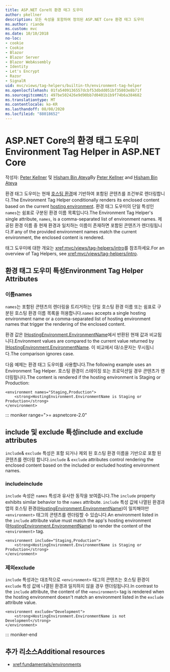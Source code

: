 ```yaml
---
title: ASP.NET Core의 환경 태그 도우미
author: pkellner
description: 모든 속성을 포함하여 정의된 ASP.NET Core 환경 태그 도우미
ms.author: riande
ms.custom: mvc
ms.date: 10/10/2018
no-loc:
- cookie
- Cookie
- Blazor
- Blazor Server
- Blazor WebAssembly
- Identity
- Let's Encrypt
- Razor
- SignalR
uid: mvc/views/tag-helpers/builtin-th/environment-tag-helper
ms.openlocfilehash: 01fa5409136557dcbf53dbdd051bf35803e8b71f
ms.sourcegitcommit: 497be502426e9d90bb7d0401b1b9f74b6a384682
ms.translationtype: MT
ms.contentlocale: ko-KR
ms.lasthandoff: 08/08/2020
ms.locfileid: "88018652"
---
```

# <a name="environment-tag-helper-in-aspnet-core"></a><span data-ttu-id="d0b80-103">ASP.NET Core의 환경 태그 도우미</span><span class="sxs-lookup"><span data-stu-id="d0b80-103">Environment Tag Helper in ASP.NET Core</span></span>

<span data-ttu-id="d0b80-104">작성자: [Peter Kellner](https://peterkellner.net) 및 [Hisham Bin Ateya](https://twitter.com/hishambinateya)</span><span class="sxs-lookup"><span data-stu-id="d0b80-104">By [Peter Kellner](https://peterkellner.net) and [Hisham Bin Ateya](https://twitter.com/hishambinateya)</span></span>

<span data-ttu-id="d0b80-105">환경 태그 도우미는 현재 [호스팅 환경](xref:fundamentals/environments)에 기반하여 포함된 콘텐츠를 조건부로 렌더링합니다.</span><span class="sxs-lookup"><span data-stu-id="d0b80-105">The Environment Tag Helper conditionally renders its enclosed content based on the current [hosting environment](xref:fundamentals/environments).</span></span> <span data-ttu-id="d0b80-106">환경 태그 도우미의 단일 특성인 `names`는 쉼표로 구분된 환경 이름 목록입니다.</span><span class="sxs-lookup"><span data-stu-id="d0b80-106">The Environment Tag Helper's single attribute, `names`, is a comma-separated list of environment names.</span></span> <span data-ttu-id="d0b80-107">제공된 환경 이름 중 현재 환경과 일치하는 이름이 존재하면 포함된 콘텐츠가 렌더링됩니다.</span><span class="sxs-lookup"><span data-stu-id="d0b80-107">If any of the provided environment names match the current environment, the enclosed content is rendered.</span></span>

<span data-ttu-id="d0b80-108">태그 도우미에 대한 개요는 <xref:mvc/views/tag-helpers/intro>를 참조하세요.</span><span class="sxs-lookup"><span data-stu-id="d0b80-108">For an overview of Tag Helpers, see <xref:mvc/views/tag-helpers/intro>.</span></span>

## <a name="environment-tag-helper-attributes"></a><span data-ttu-id="d0b80-109">환경 태그 도우미 특성</span><span class="sxs-lookup"><span data-stu-id="d0b80-109">Environment Tag Helper Attributes</span></span>

### <a name="names"></a><span data-ttu-id="d0b80-110">이름</span><span class="sxs-lookup"><span data-stu-id="d0b80-110">names</span></span>

<span data-ttu-id="d0b80-111">`names`는 포함된 콘텐츠의 렌더링을 트리거하는 단일 호스팅 환경 이름 또는 쉼표로 구분된 호스팅 환경 이름 목록을 허용합니다.</span><span class="sxs-lookup"><span data-stu-id="d0b80-111">`names` accepts a single hosting environment name or a comma-separated list of hosting environment names that trigger the rendering of the enclosed content.</span></span>

<span data-ttu-id="d0b80-112">환경 값은 [IHostingEnvironment.EnvironmentName](xref:Microsoft.AspNetCore.Hosting.IHostingEnvironment.EnvironmentName*)에서 반환된 현재 값과 비교됩니다.</span><span class="sxs-lookup"><span data-stu-id="d0b80-112">Environment values are compared to the current value returned by [IHostingEnvironment.EnvironmentName](xref:Microsoft.AspNetCore.Hosting.IHostingEnvironment.EnvironmentName*).</span></span> <span data-ttu-id="d0b80-113">이 비교에서 대/소문자는 무시됩니다.</span><span class="sxs-lookup"><span data-stu-id="d0b80-113">The comparison ignores case.</span></span>

<span data-ttu-id="d0b80-114">다음 예제는 환경 태그 도우미를 사용합니다.</span><span class="sxs-lookup"><span data-stu-id="d0b80-114">The following example uses an Environment Tag Helper.</span></span> <span data-ttu-id="d0b80-115">호스팅 환경이 스테이징 또는 프로덕션일 경우 콘텐츠가 렌더링됩니다.</span><span class="sxs-lookup"><span data-stu-id="d0b80-115">The content is rendered if the hosting environment is Staging or Production:</span></span>

```cshtml
<environment names="Staging,Production">
    <strong>HostingEnvironment.EnvironmentName is Staging or Production</strong>
</environment>
```

::: moniker range=">= aspnetcore-2.0"

## <a name="include-and-exclude-attributes"></a><span data-ttu-id="d0b80-116">include 및 exclude 특성</span><span class="sxs-lookup"><span data-stu-id="d0b80-116">include and exclude attributes</span></span>

<span data-ttu-id="d0b80-117">`include`& `exclude` 특성은 포함 되거나 제외 된 호스팅 환경 이름을 기반으로 포함 된 콘텐츠를 렌더링 합니다.</span><span class="sxs-lookup"><span data-stu-id="d0b80-117">`include` & `exclude` attributes control rendering the enclosed content based on the included or excluded hosting environment names.</span></span>

### <a name="include"></a><span data-ttu-id="d0b80-118">include</span><span class="sxs-lookup"><span data-stu-id="d0b80-118">include</span></span>

<span data-ttu-id="d0b80-119">`include` 속성은 `names` 특성과 유사한 동작을 보여줍니다.</span><span class="sxs-lookup"><span data-stu-id="d0b80-119">The `include` property exhibits similar behavior to the `names` attribute.</span></span> <span data-ttu-id="d0b80-120">`include` 특성 값에 나열된 환경과 앱의 호스팅 환경([IHostingEnvironment.EnvironmentName](xref:Microsoft.AspNetCore.Hosting.IHostingEnvironment.EnvironmentName*))이 일치해야만 `<environment>` 태그의 콘텐츠를 렌더링할 수 있습니다.</span><span class="sxs-lookup"><span data-stu-id="d0b80-120">An environment listed in the `include` attribute value must match the app's hosting environment ([IHostingEnvironment.EnvironmentName](xref:Microsoft.AspNetCore.Hosting.IHostingEnvironment.EnvironmentName*)) to render the content of the `<environment>` tag.</span></span>

```cshtml
<environment include="Staging,Production">
    <strong>HostingEnvironment.EnvironmentName is Staging or Production</strong>
</environment>
```

### <a name="exclude"></a><span data-ttu-id="d0b80-121">제외</span><span class="sxs-lookup"><span data-stu-id="d0b80-121">exclude</span></span>

<span data-ttu-id="d0b80-122">`include` 특성과는 대조적으로 `<environment>` 태그의 콘텐츠는 호스팅 환경이 `exclude` 특성 값에 나열된 환경과 일치하지 않을 경우 렌더링됩니다.</span><span class="sxs-lookup"><span data-stu-id="d0b80-122">In contrast to the `include` attribute, the content of the `<environment>` tag is rendered when the hosting environment doesn't match an environment listed in the `exclude` attribute value.</span></span>

```cshtml
<environment exclude="Development">
    <strong>HostingEnvironment.EnvironmentName is not Development</strong>
</environment>
```

::: moniker-end

## <a name="additional-resources"></a><span data-ttu-id="d0b80-123">추가 리소스</span><span class="sxs-lookup"><span data-stu-id="d0b80-123">Additional resources</span></span>

* <xref:fundamentals/environments>
